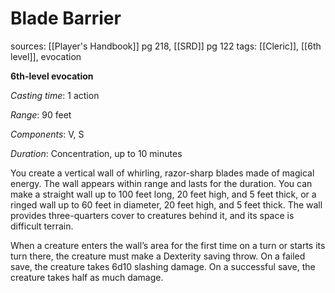 # Blade Barrier
sources: [[Player's Handbook]] pg 218, [[SRD]] pg 122
tags: [[Cleric]], [[6th level]], evocation

**6th-level evocation**

*Casting time*: 1 action

*Range*: 90 feet

*Components*: V, S

*Duration*: Concentration, up to 10 minutes

You create a vertical wall of whirling, razor-sharp blades made of magical energy. The wall appears within range and lasts for the duration. You can make a straight wall up to 100 feet long, 20 feet high, and 5 feet thick, or a ringed wall up to 60 feet in diameter, 20 feet high, and 5 feet thick. The wall provides three-quarters cover to creatures behind it, and its space is difficult terrain.

When a creature enters the wall’s area for the first time on a turn or starts its turn there, the creature must make a Dexterity saving throw. On a failed save, the creature takes 6d10 slashing damage. On a successful save, the creature takes half as much damage.

